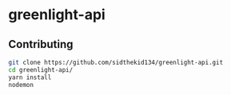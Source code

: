 # greenlight-api

## Contributing

```sh
git clone https://github.com/sidthekid134/greenlight-api.git
cd greenlight-api/
yarn install
nodemon
```